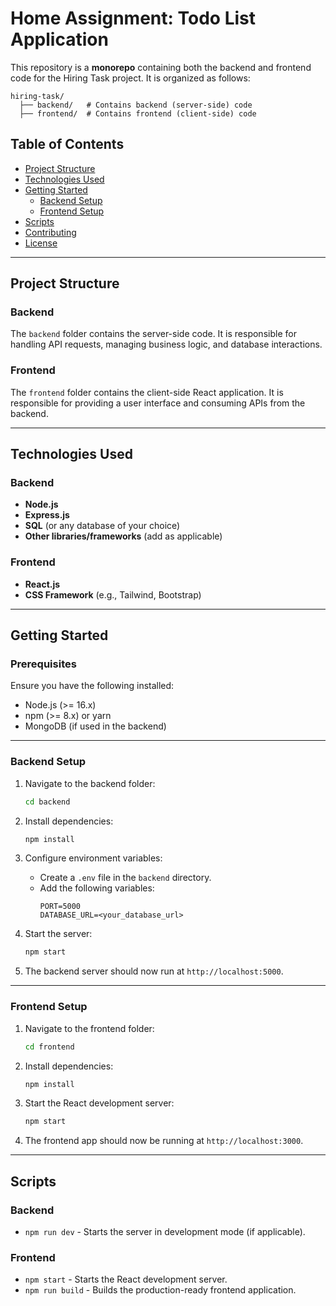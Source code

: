 # Home Assignment: Todo List Application

This repository is a **monorepo** containing both the backend and frontend code for the Hiring Task project. It is organized as follows:

```
hiring-task/
  ├── backend/   # Contains backend (server-side) code
  ├── frontend/  # Contains frontend (client-side) code
```

## Table of Contents

- [Project Structure](#project-structure)
- [Technologies Used](#technologies-used)
- [Getting Started](#getting-started)
  - [Backend Setup](#backend-setup)
  - [Frontend Setup](#frontend-setup)
- [Scripts](#scripts)
- [Contributing](#contributing)
- [License](#license)

---

## Project Structure

### Backend
The `backend` folder contains the server-side code. It is responsible for handling API requests, managing business logic, and database interactions.

### Frontend
The `frontend` folder contains the client-side React application. It is responsible for providing a user interface and consuming APIs from the backend.

---

## Technologies Used

### Backend
- **Node.js**
- **Express.js**
- **SQL** (or any database of your choice)
- **Other libraries/frameworks** (add as applicable)

### Frontend
- **React.js**
- **CSS Framework** (e.g., Tailwind, Bootstrap)

---

## Getting Started

### Prerequisites
Ensure you have the following installed:
- Node.js (>= 16.x)
- npm (>= 8.x) or yarn
- MongoDB (if used in the backend)

---

### Backend Setup

1. Navigate to the backend folder:
   ```bash
   cd backend
   ```

2. Install dependencies:
   ```bash
   npm install
   ```

3. Configure environment variables:
   - Create a `.env` file in the `backend` directory.
   - Add the following variables:
     ```
     PORT=5000
     DATABASE_URL=<your_database_url>
     ```

4. Start the server:
   ```bash
   npm start
   ```

5. The backend server should now run at `http://localhost:5000`.

---

### Frontend Setup

1. Navigate to the frontend folder:
   ```bash
   cd frontend
   ```

2. Install dependencies:
   ```bash
   npm install
   ```

3. Start the React development server:
   ```bash
   npm start
   ```

4. The frontend app should now be running at `http://localhost:3000`.

---

## Scripts

### Backend
- `npm run dev` - Starts the server in development mode (if applicable).

### Frontend
- `npm start` - Starts the React development server.
- `npm run build` - Builds the production-ready frontend application.

